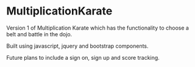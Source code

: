 # MultiplicationKarate

Version 1 of Multiplication Karate which has the functionality to choose a belt and battle in the dojo. 

Built using javascript, jquery and bootstrap components.

Future plans to include a sign on, sign up and score tracking. 
